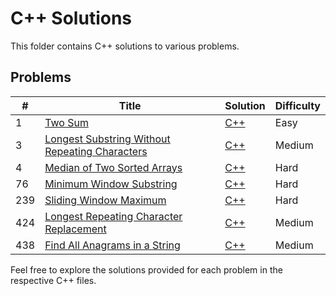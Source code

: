 # C++ Solutions

This folder contains C++ solutions to various problems.
## Problems
| # | Title | Solution | Difficulty |
|---| ----- | -------- | ---------- |
|1|[Two Sum](https://leetcode.com/problems/two-sum/)| [C++](https://github.com/pahuldeep/LeetCode/blob/92c850974c54d1e03c63d0114b61088744254191/C%2B%2B%20Solutions/two_sum.cpp)|Easy|
|3|[Longest Substring Without Repeating Characters](https://leetcode.com/problems/longest-substring-without-repeating-characters/)| [C++](https://github.com/pahuldeep/LeetCode/blob/171238cf011dfa90390c8c20894d9a06c472d5da/C%2B%2B%20Solutions/lengthOfLongestSubstring.cpp)|Medium|
|4|[Median of Two Sorted Arrays](https://leetcode.com/problems/median-of-two-sorted-arrays/)|[C++](https://github.com/pahuldeep/LeetCode/blob/92c850974c54d1e03c63d0114b61088744254191/C%2B%2B%20Solutions/findMedianSortedArrays.cpp)|Hard|
|76|[Minimum Window Substring](https://leetcode.com/problems/minimum-window-substring/)|[C++](https://github.com/pahuldeep/LeetCode/blob/19716983c848d37d534abc265b98f292bf8b5d65/C%2B%2B%20Solutions/minWindow.cpp)|Hard|
|239|[Sliding Window Maximum](https://leetcode.com/problems/sliding-window-maximum/)|[C++](https://github.com/pahuldeep/LeetCode/blob/24ef02e3100c45726e3a389b362f7a42c0e49af5/C%2B%2B%20Solutions/maxSlidingWindow.cpp)|Hard|
|424|[Longest Repeating Character Replacement](https://leetcode.com/problems/longest-repeating-character-replacement/)|[C++](https://github.com/pahuldeep/LeetCode/blob/5a5b0eb52f1d0f027d7cb3be1adaa28e32c1e4e2/C%2B%2B%20Solutions/characterReplacement.cpp)|Medium|
|438|[Find All Anagrams in a String](https://leetcode.com/problems/find-all-anagrams-in-a-string/description/)|[C++](https://github.com/pahuldeep/LeetCode/blob/7a1f6e60a54a45ffafdebc3411b509bb4650030c/C%2B%2B%20Solutions/findAnagrams.cpp)|Medium|


Feel free to explore the solutions provided for each problem in the respective C++ files.
